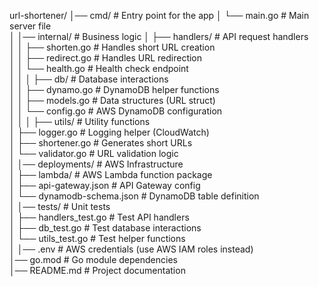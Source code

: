 url-shortener/
│── cmd/                      # Entry point for the app
│   └── main.go               # Main server file  
│
│── internal/                 # Business logic
│   ├── handlers/             # API request handlers  
│   │   ├── shorten.go        # Handles short URL creation  
│   │   ├── redirect.go       # Handles URL redirection  
│   │   └── health.go         # Health check endpoint  
│   │
│   ├── db/                   # Database interactions  
│   │   ├── dynamo.go         # DynamoDB helper functions  
│   │   ├── models.go         # Data structures (URL struct)  
│   │   └── config.go         # AWS DynamoDB configuration  
│   │
│   ├── utils/                # Utility functions  
│       ├── logger.go         # Logging helper (CloudWatch)  
│       ├── shortener.go      # Generates short URLs  
│       └── validator.go      # URL validation logic  
│
│── deployments/              # AWS Infrastructure  
│   ├── lambda/               # AWS Lambda function package  
│   ├── api-gateway.json      # API Gateway config  
│   └── dynamodb-schema.json  # DynamoDB table definition  
│
│── tests/                    # Unit tests  
│   ├── handlers_test.go      # Test API handlers  
│   ├── db_test.go            # Test database interactions  
│   └── utils_test.go         # Test helper functions  
│
│── .env                      # AWS credentials (use AWS IAM roles instead)  
│── go.mod                    # Go module dependencies  
│── README.md                 # Project documentation  
